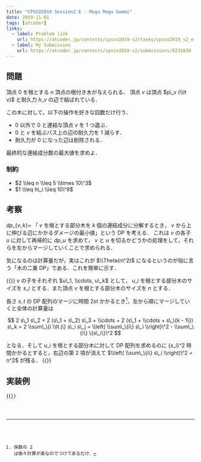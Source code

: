 ```yaml
---
title: "CPSCO2019 Session2 E - Mogu Mogu Gummi"
date: 2019-11-01
tags: [atcoder]
links:
  - label: Problem link
    url: https://atcoder.jp/contests/cpsco2019-s2/tasks/cpsco2019_s2_e
  - label: My Submission
    url: https://atcoder.jp/contests/cpsco2019-s2/submissions/8231839
---
```


## 問題

頂点 $0$ を根とする $n$ 頂点の根付き木が与えられる．
頂点 $v$ は頂点 $p\_v (\\lt v)$ と耐久力 $h\_v$ の辺で結ばれている．

この木に対して，以下の操作を好きな回数だけ行う．

- $0$ 以外で $0$ と連結な頂点 $v$ を 1 つ選ぶ．
- $0$ と $v$ を結ぶパス上の辺の耐久力を $1$ 減らす．
- 耐久力が $0$ になった辺は削除される．

最終的な連結成分数の最大値を求めよ．

### 制約

- $2 \\leq n \\leq 5 \\times 10\^3$
- $1 \\leq h\_i \\leq 10\^9$

## 考察

$dp\_\{v, k\} =$ 「 $v$ を根とする部分木を $k$ 個の連結成分に分解するとき， $v$ から上に伸びる辺にかかるダメージの最小値」という DP を考える．
これは $v$ の各子 $u$ に対して再帰的に $dp\_u$ を求めて， $v$ と $u$ を切るかどうかの処理をして，それらを左からマージしていくことで求められる．

気になるのは計算量だが，実はこれが $\\Theta(n\^2)$ になるというのが俗に言う「木の二乗 DP」である．これを簡単に示す．

{{<collapse summary="計算量の証明">}}
$v$ の子をそれぞれ $u\_1, \\cdots, u\_k$ として， $u\_i$ を根とする部分木のサイズを $s\_i$ とする．また頂点 $v$ を根とする部分木のサイズを $n$ とする．

長さ $s, t$ の DP 配列のマージに時間 $2st$ かかるとき[^1]，左から順にマージしていくと全体の計算量は

[^1]: 係数の $2$ は後々計算が楽なのでつけてあるだけ．

$$
2 s\_1 s\_2 + 2 (s\_1 + s\_2) s\_3 + \\cdots + 2 (s\_1 + \\cdots + s\_\{k - 1\}) s\_k
= 2 \\sum\_\{i \\lt j\} s\_i s\_j
= \\left( \\sum\_\{i\} s\_i \\right)\^2 -  \\sum\_\{i\} \{s\_i\}\^2
$$

となる．そして $u\_i$ を根とする部分木に対して DP 配列を求めるのに $\{s\_i\}\^2$ 時間かかるとすると，右辺の第 2 項が消えて $\\left( \\sum\_\{i\} s\_i \\right)\^2 = n^2$ が残る．
{{</collapse>}}

## 実装例

{{<code file="0.cpp" language="cpp">}}
